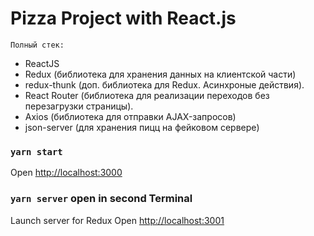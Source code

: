# Pizza Project with React.js

`Полный стек:`
- ReactJS
- Redux (библиотека для хранения данных на клиентской части)
- redux-thunk (доп. библиотека для Redux. Асинхроные действия).
- React Router (библиотека для реализации переходов без перезагрузки страницы).
- Axios (библиотека для отправки AJAX-запросов)
- json-server (для хранения пицц на фейковом сервере)

### `yarn start`

Open [http://localhost:3000](http://localhost:3000)

### `yarn server` open in second Terminal

Launch server for Redux Open [http://localhost:3001](http://localhost:3001)
